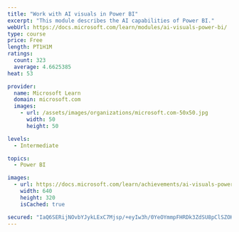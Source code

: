 ```yaml
---
title: "Work with AI visuals in Power BI"
excerpt: "This module describes the AI capabilities of Power BI."
webUrl: https://docs.microsoft.com/learn/modules/ai-visuals-power-bi/
type: course
price: Free
length: PT1H1M
ratings:
  count: 323
  average: 4.6625385
heat: 53

provider:
  name: Microsoft Learn
  domain: microsoft.com
  images:
    - url: /assets/images/organizations/microsoft.com-50x50.jpg
      width: 50
      height: 50

levels:
  - Intermediate

topics:
  - Power BI

images:
  - url: https://docs.microsoft.com/learn/achievements/ai-visuals-power-bi-social.png
    width: 640
    height: 320
    isCached: true

secured: "IaQ6SERijNOvbYJykLExC7Mjsp/+eyIw3h/0YeOYmmpFHRDk3ZdSU8pClSZOKh4v9n7jEFDfmyLPwQFfb3O3YQszJESxHKspvDyDz1f4dOxd95plODacR92OOdg3hKKAdVLSzxOkgZ1cjQQCZe0Xw76gtNpQWTMGAwuxCipuiteYSSxDMtIJw9TLc7QabQIfrJJosEyh1V4QA7qJpt7n7gKkqSjbXbZ7PUES7NHxnWIY7B2deHxipRkPGhLnPgAzviX50Avph4ynM4+oKrwIii5XlMScLWE2B/ir6JMeptbOC6Ccfsndf3mCgQg2c7hK59/zQNuLM6CV0b78gzOjZ4abe0jls9y5fFjGArqMHzFMsWuTTy8a4jO76GA7KwNe7LVvqSKRIvvANWMe/XbmoROCmZLQMkqqPJNpVmmBqP8=;pW6WAR16mNoLnjEAHWK0zg=="
---
```


